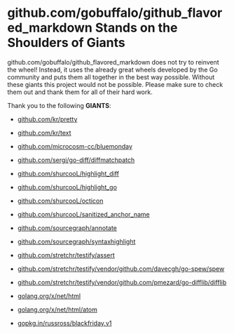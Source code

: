 # github.com/gobuffalo/github_flavored_markdown Stands on the Shoulders of Giants

github.com/gobuffalo/github_flavored_markdown does not try to reinvent the wheel! Instead, it uses the already great wheels developed by the Go community and puts them all together in the best way possible. Without these giants this project would not be possible. Please make sure to check them out and thank them for all of their hard work.

Thank you to the following **GIANTS**:


* [github.com/kr/pretty](https://godoc.org/github.com/kr/pretty)

* [github.com/kr/text](https://godoc.org/github.com/kr/text)

* [github.com/microcosm-cc/bluemonday](https://godoc.org/github.com/microcosm-cc/bluemonday)

* [github.com/sergi/go-diff/diffmatchpatch](https://godoc.org/github.com/sergi/go-diff/diffmatchpatch)

* [github.com/shurcooL/highlight_diff](https://godoc.org/github.com/shurcooL/highlight_diff)

* [github.com/shurcooL/highlight_go](https://godoc.org/github.com/shurcooL/highlight_go)

* [github.com/shurcooL/octicon](https://godoc.org/github.com/shurcooL/octicon)

* [github.com/shurcooL/sanitized_anchor_name](https://godoc.org/github.com/shurcooL/sanitized_anchor_name)

* [github.com/sourcegraph/annotate](https://godoc.org/github.com/sourcegraph/annotate)

* [github.com/sourcegraph/syntaxhighlight](https://godoc.org/github.com/sourcegraph/syntaxhighlight)

* [github.com/stretchr/testify/assert](https://godoc.org/github.com/stretchr/testify/assert)

* [github.com/stretchr/testify/vendor/github.com/davecgh/go-spew/spew](https://godoc.org/github.com/stretchr/testify/vendor/github.com/davecgh/go-spew/spew)

* [github.com/stretchr/testify/vendor/github.com/pmezard/go-difflib/difflib](https://godoc.org/github.com/stretchr/testify/vendor/github.com/pmezard/go-difflib/difflib)

* [golang.org/x/net/html](https://godoc.org/golang.org/x/net/html)

* [golang.org/x/net/html/atom](https://godoc.org/golang.org/x/net/html/atom)

* [gopkg.in/russross/blackfriday.v1](https://godoc.org/gopkg.in/russross/blackfriday.v1)
